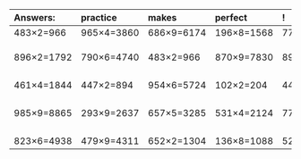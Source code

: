 | Answers: | practice | makes | perfect | ! |
| :--- | :--- | :--- | :--- | :--- |
| 483×2=966 | 965×4=3860 | 686×9=6174 | 196×8=1568 | 774×9=6966 | 
|   |   |   |   |   | 
|   |   |   |   |   | 
|   |   |   |   |   | 
| 896×2=1792 | 790×6=4740 | 483×2=966 | 870×9=7830 | 898×6=5388 | 
|   |   |   |   |   | 
|   |   |   |   |   | 
|   |   |   |   |   | 
|   |   |   |   |   | 
| 461×4=1844 | 447×2=894 | 954×6=5724 | 102×2=204 | 447×2=894 | 
|   |   |   |   |   | 
|   |   |   |   |   | 
|   |   |   |   |   | 
|   |   |   |   |   | 
| 985×9=8865 | 293×9=2637 | 657×5=3285 | 531×4=2124 | 774×2=1548 | 
|   |   |   |   |   | 
|   |   |   |   |   | 
|   |   |   |   |   | 
|   |   |   |   |   | 
| 823×6=4938 | 479×9=4311 | 652×2=1304 | 136×8=1088 | 522×3=1566 | 
